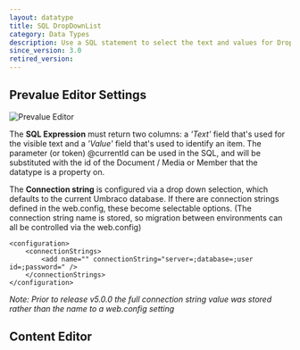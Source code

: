 ```yaml
---
layout: datatype
title: SQL DropDownList
category: Data Types
description: Use a SQL statement to select the text and values for DropDownList options.
since_version: 3.0
retired_version: 
---
```


## Prevalue Editor Settings

![Prevalue Editor](PreValueEditor.jpg)


The **SQL Expression** must return two columns: a _'Text'_ field that's used for the visible text and a _'Value'_ field that's used to identify an item. The parameter (or token) @currentId can be used in the SQL, and will be substituted with the id of the Document / Media or Member that the datatype is a property on.

The **Connection string** is configured via a drop down selection, which defaults to the current Umbraco database. If there are connection strings defined in the web.config, these become selectable options. (The connection string name is stored, so migration between environments can all be controlled via the web.config)


	<configuration>
		<connectionStrings>
			<add name="" connectionString="server=;database=;user id=;password=" />
		</connectionStrings>
	</configuration>
_Note: Prior to release v5.0.0 the full connection string value was stored rather than the name to a web.config setting_


## Content Editor
